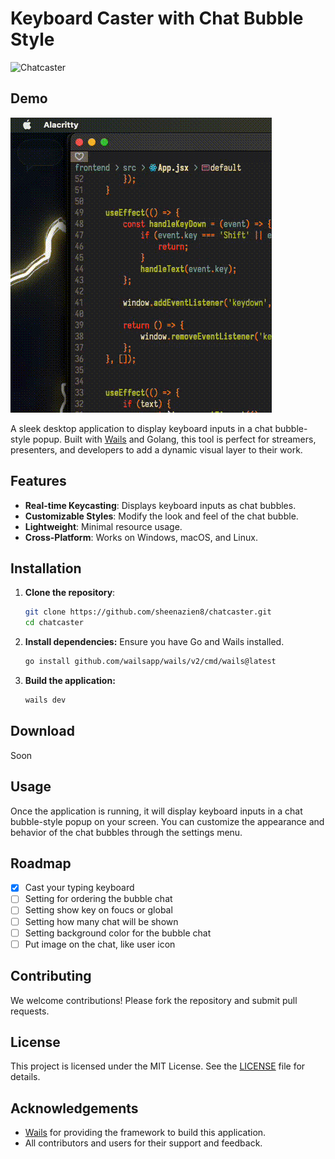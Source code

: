 # Keyboard Caster with Chat Bubble Style  

![Chatcaster](https://your-image-url-here)  

## Demo
![Chatcaster](markdown/demo.gif)  

A sleek desktop application to display keyboard inputs in a chat bubble-style popup. Built with [Wails](https://wails.io/) and Golang, this tool is perfect for streamers, presenters, and developers to add a dynamic visual layer to their work.  

## Features  
- **Real-time Keycasting**: Displays keyboard inputs as chat bubbles.  
- **Customizable Styles**: Modify the look and feel of the chat bubble.  
- **Lightweight**: Minimal resource usage.  
- **Cross-Platform**: Works on Windows, macOS, and Linux.  

## Installation  
1. **Clone the repository**:  
   ```bash
   git clone https://github.com/sheenazien8/chatcaster.git
   cd chatcaster
    ```
2. **Install dependencies:**
   Ensure you have Go and Wails installed.
    ```bash
    go install github.com/wailsapp/wails/v2/cmd/wails@latest
    ```
3. **Build the application:**
    ```bash
    wails dev
    ```

## Download 
Soon

## Usage
Once the application is running, it will display keyboard inputs in a chat bubble-style popup on your screen. You can customize the appearance and behavior of the chat bubbles through the settings menu.

## Roadmap
* [x] Cast your typing keyboard
* [ ] Setting for ordering the bubble chat
* [ ] Setting show key on foucs or global
* [ ] Setting how many chat will be shown
* [ ] Setting background color for the bubble chat
* [ ] Put image on the chat, like user icon

## Contributing
We welcome contributions! Please fork the repository and submit pull requests.

## License
This project is licensed under the MIT License. See the [LICENSE](LICENSE) file for details.

## Acknowledgements
- [Wails](https://wails.io/) for providing the framework to build this application.
- All contributors and users for their support and feedback.
